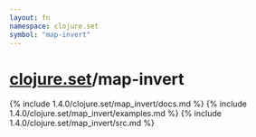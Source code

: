 ```yaml
---
layout: fn
namespace: clojure.set
symbol: "map-invert"
---
```


# [clojure.set](../)/map-invert

{% include 1.4.0/clojure.set/map_invert/docs.md %}
{% include 1.4.0/clojure.set/map_invert/examples.md %}
{% include 1.4.0/clojure.set/map_invert/src.md %}

